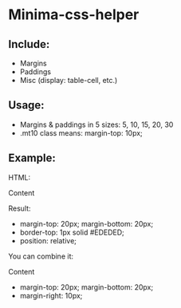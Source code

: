 Minima-css-helper
=================

Include:
--------
* Margins
* Paddings
* Misc (display: table-cell, etc.)

Usage:
------
* Margins & paddings in 5 sizes: 5, 10, 15, 20, 30
* .mt10 class means: margin-top: 10px;

Example:
--------
HTML:
<div class="mv20 bt posrel">Content</div>

Result:
* margin-top: 20px; margin-bottom: 20px;
* border-top: 1px solid #EDEDED;
* position: relative;

You can combine it:
<div class="mv20 mr10">Content</div>

* margin-top: 20px; margin-bottom: 20px;
* margin-right: 10px;
